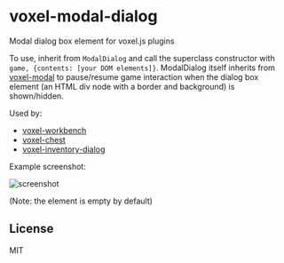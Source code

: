 # voxel-modal-dialog

Modal dialog box element for voxel.js plugins

To use, inherit from `ModalDialog` and call the superclass constructor with
`game, {contents: [your DOM elements]}`. ModalDialog itself inherits from
[voxel-modal](https://github.com/deathcap/voxel-modal) to pause/resume
game interaction when the dialog box element (an HTML div node with a 
border and background) is shown/hidden.

Used by:

* [voxel-workbench](https://github.com/deathcap/voxel-workbench)
* [voxel-chest](https://github.com/deathcap/voxel-chest)
* [voxel-inventory-dialog](https://github.com/deathcap/voxel-inventory-dialog)

Example screenshot:

![screenshot](http://i.imgur.com/aB3oHzP.png "Screenshot")

(Note: the element is empty by default)

## License

MIT

